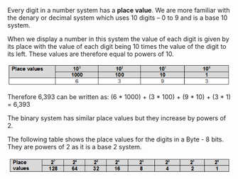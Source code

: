 Every digit in a number system has a **place value**.
We are more familiar with the denary or decimal system which uses 10 digits – 0 to 9 and is a base 10 system.

When we display a number in this system the value of each digit is given by its place with the value of each digit being 10 times the value of the digit to its left. 
These values are therefore equal to powers of 10.

![](.guides/img/grid1.png)

Therefore 6,393 can be written as:
(6 * 1000) + (3 * 100) + (9 * 10) + (3 * 1) = 6,393

The binary system has similar place values but they increase by powers of 2.

The following table shows the place values for the digits in a Byte - 8 bits. They are powers of 2 as it is a base 2 system.

![](.guides/img/grid2.png)


